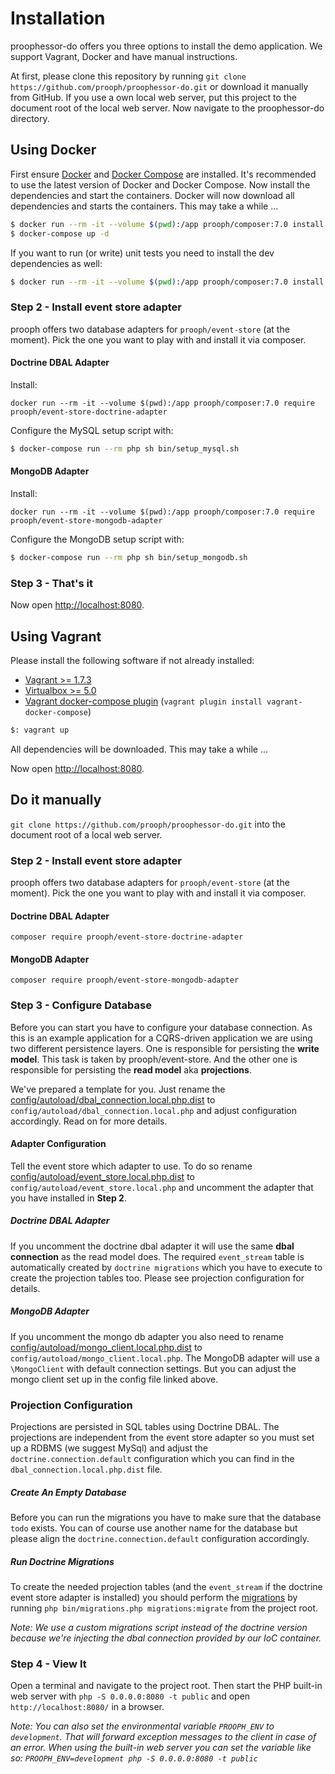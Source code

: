 # Installation
proophessor-do offers you three options to install the demo application. We support Vagrant, Docker and have manual 
instructions.

At first, please clone this repository by running `git clone https://github.com/prooph/proophessor-do.git` or download 
it manually from GitHub. If you use a own local web server, put this project to the document root of the local web 
server. Now navigate to the proophessor-do directory.

## Using Docker
First ensure [Docker](https://docs.docker.com/engine/installation/ubuntulinux/) and [Docker Compose](https://docs.docker.com/compose/install/) are installed. It's recommended to use the latest version of Docker and 
Docker Compose. Now install the dependencies and start the containers. Docker will now download all dependencies and 
starts the containers. This may take a while ...

```bash
$ docker run --rm -it --volume $(pwd):/app prooph/composer:7.0 install --no-dev -o --prefer-dist --ignore-platform-reqs
$ docker-compose up -d
```

If you want to run (or write) unit tests you need to install the dev dependencies as well:

```bash
$ docker run --rm -it --volume $(pwd):/app prooph/composer:7.0 install -o --prefer-dist --ignore-platform-reqs
```

### Step 2 - Install event store adapter

prooph offers two database adapters for `prooph/event-store` (at the moment).
Pick the one you want to play with and install it via composer.

#### Doctrine DBAL Adapter
Install:

`docker run --rm -it --volume $(pwd):/app prooph/composer:7.0 require prooph/event-store-doctrine-adapter`

Configure the MySQL setup script with:

```bash
$ docker-compose run --rm php sh bin/setup_mysql.sh
```

#### MongoDB Adapter
Install:

`docker run --rm -it --volume $(pwd):/app prooph/composer:7.0 require prooph/event-store-mongodb-adapter`

Configure the MongoDB setup script with:

```bash
$ docker-compose run --rm php sh bin/setup_mongodb.sh
```

### Step 3 - That's it
Now open [http://localhost:8080](http://localhost:8080/).

## Using Vagrant
Please install the following software if not already installed:

* [Vagrant >= 1.7.3](http://www.vagrantup.com/downloads.html)
* [Virtualbox >= 5.0](https://www.virtualbox.org/wiki/Downloads)
* [Vagrant docker-compose plugin](https://github.com/leighmcculloch/vagrant-docker-compose) (`vagrant plugin install vagrant-docker-compose`)

```bash
$: vagrant up
```

All dependencies will be downloaded. This may take a while ...

Now open [http://localhost:8080](http://localhost:8080/).

## Do it manually

`git clone https://github.com/prooph/proophessor-do.git` into the document root of a local web server.

### Step 2 - Install event store adapter

prooph offers two database adapters for `prooph/event-store` (at the moment).
Pick the one you want to play with and install it via composer.

#### Doctrine DBAL Adapter

`composer require prooph/event-store-doctrine-adapter`

#### MongoDB Adapter

`composer require prooph/event-store-mongodb-adapter`

### Step 3 - Configure Database

Before you can start you have to configure your database connection.
As this is an example application for a CQRS-driven application we are using two different persistence layers.
One is responsible for persisting the **write model**. This task is taken by prooph/event-store.
And the other one is responsible for persisting the **read model** aka **projections**.

We've prepared a template for you. Just rename the
[config/autoload/dbal_connection.local.php.dist](../config/autoload/dbal_connection.local.php.dist) to `config/autoload/dbal_connection.local.php`
and adjust configuration accordingly. Read on for more details.

#### Adapter Configuration

Tell the event store which adapter to use. To do so rename [config/autoload/event_store.local.php.dist](../config/autoload/event_store.local.php.dist)
to `config/autoload/event_store.local.php` and uncomment the adapter that you have installed in **Step 2**.

##### Doctrine DBAL Adapter

If you uncomment the doctrine dbal adapter it will use the same **dbal connection** as the read model does.
The required `event_stream` table is automatically created by `doctrine migrations` which you have to execute to create
the projection tables too. Please see projection configuration for details.

##### MongoDB Adapter

If you uncomment the mongo db adapter you also need to rename [config/autoload/mongo_client.local.php.dist](../config/autoload/mongo_client.local.php.dist)
to `config/autoload/mongo_client.local.php`.
The MongoDB adapter will use a `\MongoClient` with default connection settings.
But you can adjust the mongo client set up in the config file linked above.

### Projection Configuration
Projections are persisted in SQL tables using Doctrine DBAL. The projections are independent from the event store adapter
so you must set up a RDBMS (we suggest MySql) and adjust the `doctrine.connection.default` configuration
which you can find in the `dbal_connection.local.php.dist` file.

##### Create An Empty Database
Before you can run the migrations you have to make sure that the database `todo` exists. You can of course use another
name for the database but please align the `doctrine.connection.default` configuration accordingly.

##### Run Doctrine Migrations

To create the needed projection tables (and the `event_stream` if the doctrine event store adapter is installed)
you should perform the [migrations](../migrations/) by running `php bin/migrations.php migrations:migrate` from the project root.

*Note: We use a custom migrations script instead of the doctrine version because we're injecting the dbal connection provided by our IoC container.*

### Step 4 - View It

Open a terminal and navigate to the project root. Then start the PHP built-in web server with `php -S 0.0.0.0:8080 -t public`
and open `http://localhost:8080/` in a browser.

*Note: You can also set the environmental variable `PROOPH_ENV` to `development`. That will forward exception messages to the client in case of an error.
When using the built-in web server you can set the variable like so: `PROOPH_ENV=development php -S 0.0.0.0:8080 -t public`*
